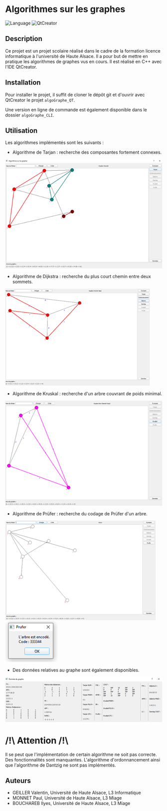# Algorithmes sur les graphes

![Language](https://img.shields.io/badge/Language-C%2B%2B-blue.svg)
![QtCreator](https://img.shields.io/badge/QtCreator-4.4.1-Green.svg)

## Description

Ce projet est un projet scolaire réalisé dans le cadre de la formation licence informatique à l'université de Haute Alsace. Il a pour but de mettre en pratique les algorithmes de graphes vus en cours. Il est réalisé en C++ avec l'IDE QtCreator.

## Installation

Pour installer le projet, il suffit de cloner le dépôt git et d'ouvrir avec QtCreator le projet `algoGraphe_QT`.

Une version en ligne de commande est également disponible dans le dossier `algoGraphe_CLI`.

## Utilisation

Les algorithmes implémentés sont les suivants :
 - Algorithme de Tarjan : recherche des composantes fortement connexes.

![Tarjan](assets/tarjan.png)

 - Algorithme de Dijkstra : recherche du plus court chemin entre deux sommets.

![Dijkstra](assets/dijkstra.png)

 - Algorithme de Kruskal : recherche d'un arbre couvrant de poids minimal.

![Kruskal](assets/kruskal.png)

 - Algorithme de Prüfer : recherche du codage de Prüfer d'un arbre.

![Prüfer](assets/prufer.png)
![Prüfer code](assets/prufer_code.png)

 - Des données relatives au graphe sont également disponibles.

![Données](assets/donnees.png)

# /!\ Attention /!\

Il se peut que l'implémentation de certain algorithme ne soit pas correcte. Des fonctionnalités sont manquantes.
L'algorithme d'ordonnancement  ainsi que l'algorithme de Dantzig ne sont pas implémentés. 

## Auteurs

 - GEILLER Valentin, Université de Haute Alsace, L3 Informatique
 - MONNET Paul, Université de Haute Alsace, L3 Miage
 - BOUCHAREB Ilyes, Université de Haute Alsace, L3 Miage